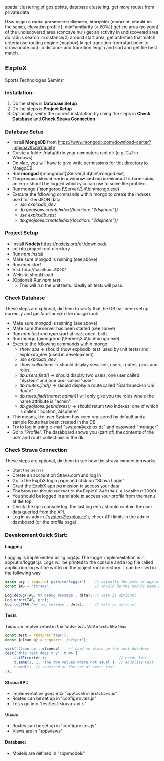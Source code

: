 spatial clustering of gps points, database clustering.
get more routes from private data

How to get a route:
parameters: distance, startpoint (endpoint, should be the same), elevation profile [, minFamiliarity (= 80%)]
	get the area (polygon) of the undiscovered area (concave hull)
	get an activity in undiscovered area
		do radius search (r=distance/2) around start area, get activities that match criteria
		use routing engine (mapbox) to get transition from start point to strava route
	add up distance and transition length and sort and get the best match.


## ExploX
Sports Technologies Seminar

### Installation:
1. Do the steps in **Database Setup**
2. Do the steps in **Project Setup**
3. Optionally, verify the correct installation by doing the steps in **Check Database** and **Check Strava Connection**

### Database Setup
* Install **MongoDB** from https://www.mongodb.com/download-center?jmp=nav#community
* Create a folder /data/db in your computers root dir (e.g. C:// in Windows)
* On Mac, you will have to give write permissions for this directory to MongoDB.
* Run **mongod** ([mongoroot]\Server\3.4\bin\mongod.exe)
* The process should run in a window and not terminate. If it terminates, an error should be logged which you can use to solve the problem.
* Run mongo ([mongoroot]\Server\3.4\bin\mongo.exe)
* Execute the following commands within mongo to create the indexes used for GeoJSON data:
  * _use exploxdb_dev_
  * _db.geojsons.createIndex({location: "2dsphere"})_
  * _use exploxdb_test_
  * _db.geojsons.createIndex({location: "2dsphere"})_
### Project Setup
* Install **Nodejs** https://nodejs.org/en/download/
* cd into project root directory
* Run _npm install_
* Make sure mongod is running (see above)
* Run _npm start_
* Visit http://localhost:3000/
* Website should load
* (Optional) Run _npm test_
  * This will run the unit tests. Ideally all tests will pass.

### Check Database
These steps are optional, do them to verify that the DB has been set up correctly and get familiar with the mongo tool:
* Make sure mongod is running (see above)
* Make sure the server has been started (see above)
* Run _npm test_ and _npm start_ at least once, both.
* Run mongo ([mongoroot]\Server\3.4\bin\mongo.exe)
* Execute the following commands within mongo:
  * _show dbs_ -> should show exploxdb_test (used by unit tests) and exploxdb_dev (used in development)
  * _use exploxdb_dev_
  * _show collections_ -> should display sessions, users, routes, geos and roles.
  * _db.users.find()_ -> should display two users, one user called "System" and one user called "user"
  * _db.routes.find()_ -> should display a route called "Saarbruecken Uni Route"
  * _db.roles.find({name: admin})_ will only give you the roles where the name attribute is "admin".
  * _db.geojsons.getIndexes()_ -> should return two indexes, one of which is called "location_2dsphere"
* This means, the user System has been registered by default and a sample Route has been created in the DB
* Try to log in using e-mail "system@explox.de" and password "manager"
* Go to "Profile". The dashboard shows you (part of) the contents of the user and route collections in the db.

### Check Strava Connection
These steps are optional, do them to see how the strava connection works.
* Start the server
* Create an account on Strava.com and log in
* Go to the ExploX login page and click on "Strava Login"
* Grant the ExploX app permission to access your data
* The browser should redirect to the ExploX Website (i.e. localhost:3000)
* You should be logged in and able to access your profile from the menu at the top
* Check the npm console log, the last log entry should contain the user data queried from the API.
* Log in as admin ('system@explox.de'), check API limits in the admin dashboard (on the profile page).

### Development Quick Start:
#### Logging
Logging is implemented using log4js. The logger implementation is in app/utils/logger.js. Logs will be printed to the console and a log file called application.log will be written in the project root directory.
It can be used in the following way:
```javascript
const Log = require('path/to/logger')    // actually the path to app/utils/logger.js
const TAG = "strava";                    // should be the module name or whatever makes sense

Log.debug(TAG,'my debug message', data); // data is optional
Log.error(TAG, err);
Log.log(TAG,'my log message', data);     // data is optional
```
#### Tests
Tests are implemented in the folder test. Write tests like this:
```javascript
const test = require('tape');
const {cleanup} = require('./helper');

test('Clean up', cleanup);   // used to clean up the test database
test('this test does x y', t => {
    t.ifError(err);                                 // error test
    t.same(1, 1, 'the two values where not equal')  // equality test
    t.end();  // required at the end of every test
});
```
#### Strava API:
  * Implementation goes into "app\controllers\strava.js"
  * Routes can be set up in "config\routes.js"
  * Tests go into "test\test-strava-api.js"
#### Views:
  * Routes can be set up in "config\routes.js"
  * Views are in "app\views"
#### Database:
  * Models are defined in "app\models"

